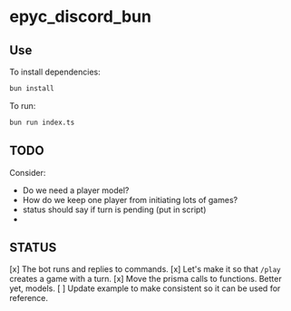 # epyc_discord_bun

## Use

To install dependencies:

```bash
bun install
```

To run:

```bash
bun run index.ts
```

## TODO

Consider:

* Do we need a player model?
* How do we keep one player from initiating lots of games?
* status should say if turn is pending (put in script)
* 

## STATUS

[x] The bot runs and replies to commands.
[x] Let's make it so that `/play` creates a game with a turn.
[x] Move the prisma calls to functions. Better yet, models.
[ ] Update example to make consistent so it can be used for reference.